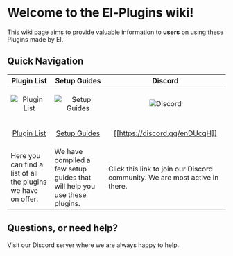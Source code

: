 # Welcome to the El-Plugins wiki!

This wiki page aims to provide valuable information to **users** on using these Plugins made by El.

## Quick Navigation

| Plugin List                                                   | Setup Guides                                                              | Discord                                                                      |
|---------------------------------------------------------------|---------------------------------------------------------------------------|------------------------------------------------------------------------------|
| <p align="center">![Plugin List](https://raw.githubusercontent.com/wiki/snowplow/snowplow/images/database.png)</p>                                                          | <p align="center">![Setup Guides](https://raw.githubusercontent.com/wiki/snowplow/snowplow/images/tools.png)</p>                                                                     | <p align="center">![Discord](https://raw.githubusercontent.com/wiki/snowplow/snowplow/images/users.png)</p>                                                                        |
| <p align="center">[Plugin List](https://github.com/Elli-tt/el-plugins/wiki/plugin-list)</p>                                                   | <p align="center">[Setup Guides](https://github.com/Elli-tt/el-plugins/wiki/setup-guides)</p>                                                              | <p align="center">[[https://discord.gg/enDUcqH]]</p>                                                                      |
| Here you can find a list of all the plugins we have on offer. | We have compiled a few setup guides that will help you use these plugins. | Click this link to join our Discord community. We are most active in there. |

## Questions, or need help?

Visit our Discord server where we are always happy to help.

